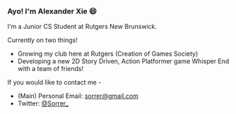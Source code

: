 ### Ayo! I'm Alexander Xie 😄

I'm a Junior CS Student at Rutgers New Brunswick.

Currently on two things!
- Growing my club here at Rutgers (Creation of Games Society)
- Developing a new 2D Story Driven, Action Platformer game Whisper End with a team of friends!


If you would like to contact me -
- (Main) Personal Email: sorrer@gmail.com
- Twitter: [@Sorrer_](https://twitter.com/Sorrer_)


<!--
**Sorrer/Sorrer** is a ✨ _special_ ✨ repository because its `README.md` (this file) appears on your GitHub profile.

Here are some ideas to get you started:

- 🔭 I’m currently working on ...
- 🌱 I’m currently learning ...
- 👯 I’m looking to collaborate on ...
- 🤔 I’m looking for help with ...
- 💬 Ask me about ...
- 📫 How to reach me: ...
- 😄 Pronouns: ...
- ⚡ Fun fact: ...
-->
